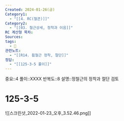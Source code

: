 ```yaml
---
Created: 2024-01-26(금)
Category1:
  - "[[4. RC(철콘)]]"
Category2:
  - "[[03. 철근상세, 정착과 이음]]"
RC 계산형 목차: 
Sources: 
tags:
  - 🧮
관련노트:
  - "[[R14. 휨철근 정착, 절단]]"
정답:
  - "[[125-3-5 풀이]]"
---
```

중요::4
풀이::XXXX
반복도::8
설명::정철근의 정착과 절단 검토
#  125-3-5

![[스크린샷_2022-01-23_오후_3.52.46.png]]